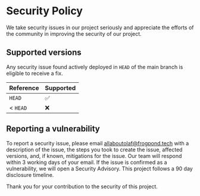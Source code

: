 # Security Policy

We take security issues in our project seriously and appreciate the efforts of the community in improving the security of our project.

## Supported versions

Any security issue found actively deployed in `HEAD` of the main branch is eligible to receive a fix.

| Reference | Supported          |
| --------- | ------------------ |
|  `HEAD`   | :white_check_mark: |
| < `HEAD`  | :x:                |

## Reporting a vulnerability

To report a security issue, please email [allaboutolaf@frogpond.tech](mailto:allaboutolaf@frogpond.tech) with a description of the issue, the steps you took to create the issue, affected versions, and, if known, mitigations for the issue.
Our team will respond within 3 working days of your email.
If the issue is confirmed as a vulnerability, we will open a Security Advisory.
This project follows a 90 day disclosure timeline.

Thank you for your contribution to the security of this project.
